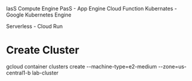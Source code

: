 IasS Compute Engine
PasS - App Engine
Cloud Function
Kubernates - Google Kubernetes Engine

Serverless - Cloud Run

# Create Cluster
gcloud container clusters create --machine-type=e2-medium --zone=us-central1-b lab-cluster
